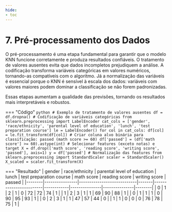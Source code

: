 ```yaml
---
hide:
- toc
---
```


# 7. Pré-processamento dos Dados


O pré-processamento é uma etapa fundamental para garantir que o modelo KNN funcione corretamente e produza resultados confiáveis. O tratamento de valores ausentes evita que dados incompletos prejudiquem a análise. A codificação transforma variáveis categóricas em valores numéricos, tornando-as compatíveis com o algoritmo. Já a normalização das variáveis é essencial porque o KNN é sensível à escala dos dados: variáveis com valores maiores podem dominar a classificação se não forem padronizadas.

Essas etapas aumentam a qualidade das previsões, tornando os resultados mais interpretáveis e robustos.

=== "Código"
    ```python
    # Exemplo de tratamento de valores ausentes
    df = df.dropna()
    # Codificação de variáveis categóricas
    from sklearn.preprocessing import LabelEncoder
    cat_cols = ['gender', 'race/ethnicity', 'parental level of education', 'lunch', 'test preparation course']
    le = LabelEncoder()
    for col in cat_cols:
        df[col] = le.fit_transform(df[col])
    # Criar coluna alvo binária para classificação: passed (math score >= 60)
    df['passed'] = (df['math score'] >= 60).astype(int)
    # Selecionar features (exceto notas) e target
    X = df.drop(['math score', 'reading score', 'writing score', 'passed'], axis=1)
    y = df['passed']
    # Normalização das features
    from sklearn.preprocessing import StandardScaler
    scaler = StandardScaler()
    X_scaled = scaler.fit_transform(X)
    ```

=== "Resultado"
| gender | race/ethnicity | parental level of education | lunch | test preparation course | math score | reading score | writing score | passed |
|--------|----------------|----------------------------|-------|------------------------|------------|---------------|---------------|--------|
| 0      | 1              | 2                          | 1     | 0                      | 72         | 72            | 74            | 1      |
| 1      | 2              | 3                          | 1     | 1                      | 69         | 90            | 88            | 1      |
| 0      | 1              | 1                          | 1     | 0                      | 90         | 95            | 93            | 1      |
| 0      | 2              | 3                          | 1     | 1                      | 47         | 57            | 44            | 0      |
| 1      | 1              | 0                          | 0     | 0                      | 76         | 78            | 75            | 1      |